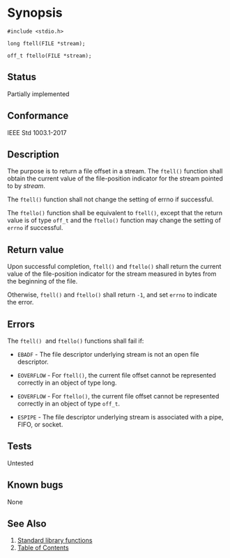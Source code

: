 # Synopsis

`#include <stdio.h>`

`long ftell(FILE *stream);`

`off_t ftello(FILE *stream);`

## Status

Partially implemented

## Conformance

IEEE Std 1003.1-2017

## Description

The purpose is to return a file offset in a stream. The `ftell()` function shall obtain the current value of the
file-position indicator for the stream pointed to by _stream_.

The `ftell()` function shall not change the setting of errno if successful.

The `ftello()` function shall be equivalent to `ftell()`, except that the return value is of type `off_t` and the
`ftello()` function may change the setting of `errno` if successful.

## Return value

Upon successful completion, `ftell()` and `ftello()` shall return the current value of the file-position indicator for
the stream measured in bytes from the beginning of the file.

Otherwise, `ftell()` and `ftello()` shall return `-1`, and set `errno` to indicate the error.

## Errors

The `ftell()`    and `ftello()`  functions
shall fail if:

* `EBADF` - The file descriptor underlying stream is not an open file descriptor.

* `EOVERFLOW` - For `ftell()`, the current file offset cannot be represented correctly in an object of type long.

* `EOVERFLOW` - For `ftello()`, the current file offset cannot be represented correctly in an object of type `off_t`.

* `ESPIPE` - The file descriptor underlying stream is associated with a pipe, FIFO, or socket.

## Tests

Untested

## Known bugs

None

## See Also

1. [Standard library functions](../README.md)
2. [Table of Contents](../../../README.md)
